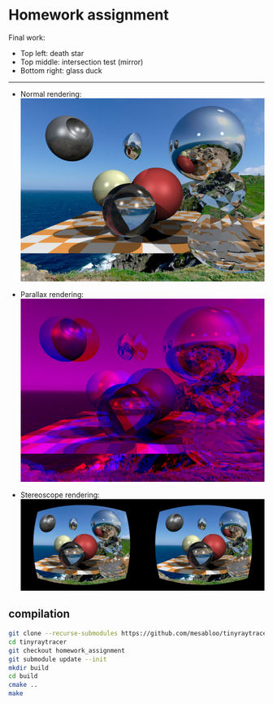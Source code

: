 # Homework assignment

Final work:

- Top left: death star
- Top middle: intersection test (mirror)
- Bottom right: glass duck

---------------------

- Normal rendering:
![](./out_normal.jpg)

- Parallax rendering:
![](./out_parallax.jpg)

- Stereoscope rendering:
![](./out_stereo.jpg)

## compilation
```sh
git clone --recurse-submodules https://github.com/mesabloo/tinyraytracer.git
cd tinyraytracer
git checkout homework_assignment
git submodule update --init
mkdir build
cd build
cmake ..  
make
```
